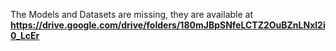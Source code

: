 The Models and Datasets are missing, they are available at **https://drive.google.com/drive/folders/180mJBpSNfeLCTZ2OuBZnLNxl2i0_LcEr**

